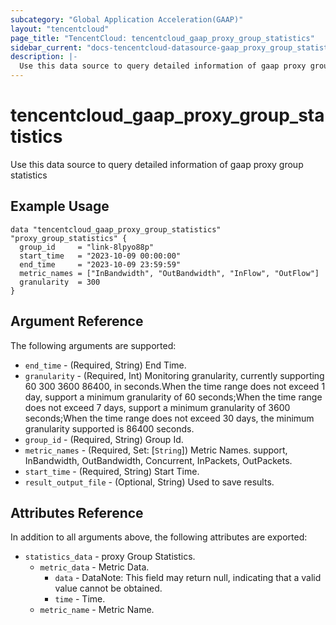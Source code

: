 ```yaml
---
subcategory: "Global Application Acceleration(GAAP)"
layout: "tencentcloud"
page_title: "TencentCloud: tencentcloud_gaap_proxy_group_statistics"
sidebar_current: "docs-tencentcloud-datasource-gaap_proxy_group_statistics"
description: |-
  Use this data source to query detailed information of gaap proxy group statistics
---
```


# tencentcloud_gaap_proxy_group_statistics

Use this data source to query detailed information of gaap proxy group statistics

## Example Usage

```hcl
data "tencentcloud_gaap_proxy_group_statistics" "proxy_group_statistics" {
  group_id     = "link-8lpyo88p"
  start_time   = "2023-10-09 00:00:00"
  end_time     = "2023-10-09 23:59:59"
  metric_names = ["InBandwidth", "OutBandwidth", "InFlow", "OutFlow"]
  granularity  = 300
}
```

## Argument Reference

The following arguments are supported:

* `end_time` - (Required, String) End Time.
* `granularity` - (Required, Int) Monitoring granularity, currently supporting 60 300 3600 86400, in seconds.When the time range does not exceed 1 day, support a minimum granularity of 60 seconds;When the time range does not exceed 7 days, support a minimum granularity of 3600 seconds;When the time range does not exceed 30 days, the minimum granularity supported is 86400 seconds.
* `group_id` - (Required, String) Group Id.
* `metric_names` - (Required, Set: [`String`]) Metric Names. support, InBandwidth, OutBandwidth, Concurrent, InPackets, OutPackets.
* `start_time` - (Required, String) Start Time.
* `result_output_file` - (Optional, String) Used to save results.

## Attributes Reference

In addition to all arguments above, the following attributes are exported:

* `statistics_data` - proxy Group Statistics.
  * `metric_data` - Metric Data.
    * `data` - DataNote: This field may return null, indicating that a valid value cannot be obtained.
    * `time` - Time.
  * `metric_name` - Metric Name.


